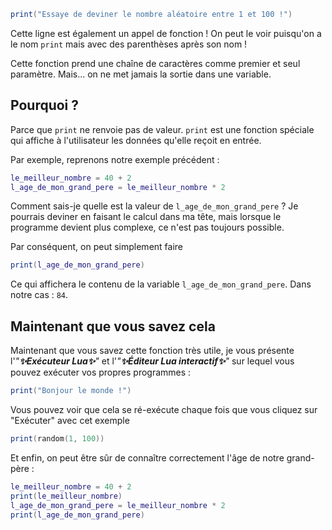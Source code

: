 ```lua
print("Essaye de deviner le nombre aléatoire entre 1 et 100 !")
```

Cette ligne est également un appel de fonction ! On peut le voir puisqu'on a le nom `print` mais avec des parenthèses après son nom !

Cette fonction prend une chaîne de caractères comme premier et seul paramètre. Mais... on ne met jamais la sortie dans une variable.

## Pourquoi ?

Parce que `print` ne renvoie pas de valeur. `print` est une fonction spéciale qui affiche à l'utilisateur les données qu'elle reçoit en entrée.

Par exemple, reprenons notre exemple précédent :

```lua
le_meilleur_nombre = 40 + 2
l_age_de_mon_grand_pere = le_meilleur_nombre * 2
```

Comment sais-je quelle est la valeur de `l_age_de_mon_grand_pere` ? Je pourrais deviner en faisant le calcul dans ma tête, mais lorsque le programme devient plus complexe, ce n'est pas toujours possible.

Par conséquent, on peut simplement faire

```lua
print(l_age_de_mon_grand_pere)
```

Ce qui affichera le contenu de la variable `l_age_de_mon_grand_pere`. Dans notre cas : `84`.

## Maintenant que vous savez cela

Maintenant que vous savez cette fonction très utile, je vous présente l'_"**✨️Exécuteur Lua✨️**"_ et l'_"**✨️Éditeur Lua interactif✨️**"_ sur lequel vous pouvez exécuter vos propres programmes :

<div class="runner">

```lua
print("Bonjour le monde !")
```

</div>

Vous pouvez voir que cela se ré-exécute chaque fois que vous cliquez sur "Exécuter" avec cet exemple

<div class="runner">

```lua
print(random(1, 100))
```

</div>

Et enfin, on peut être sûr de connaître correctement l'âge de notre grand-père :

<div class="runner">

```lua
le_meilleur_nombre = 40 + 2
print(le_meilleur_nombre)
l_age_de_mon_grand_pere = le_meilleur_nombre * 2
print(l_age_de_mon_grand_pere)
```

</div>
